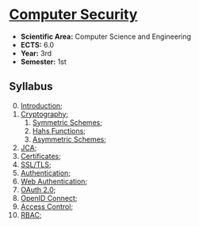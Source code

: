 # [Computer Security](https://www.isel.pt/en/leic/computer-security)

* **Scientific Area:** Computer Science and Engineering
* **ECTS:** 6.0
* **Year:** 3rd
* **Semester:** 1st

## Syllabus

0. [Introduction](0-introduction.md);
1. [Cryptography](1.0-cryptography.md);
   1. [Symmetric Schemes](1.1-symmetric-schemes.md);
   2. [Hahs Functions](1.2-hash-functions.md);
   3. [Asymmetric Schemes](1.3-asymmetric-schemes.md);
2. [JCA](2-jca.md);
3. [Certificates](3-certificates.md);
4. [SSL/TLS](4-ssl-tls.md);
5. [Authentication](5-authentication.md);
6. [Web Authentication](6-web-authentication.md);
7. [OAuth 2.0](7-oauth-2.0.md);
8. [OpenID Connect](8-openid-connect.md);
9. [Access Control](9-access-control.md);
10. [RBAC](10-rbac.md);